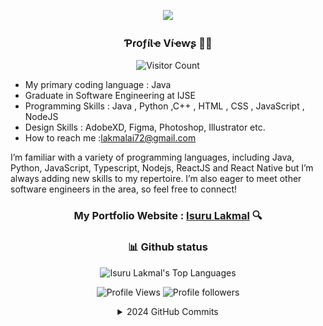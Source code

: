<p align="center">
  <img src="https://readme-typing-svg.herokuapp.com?color=%2364F74E&center=true&vCenter=true&width=440&height=45&lines=Hi%2C+I'm+Anushka+Isuru+Lakmal;Software+Engineer;Full+Stack+Developer;And+an+Open+Source+Supporter">
</p >

<h3 align="center"> ƤɾօƒíƖҽ Víҽⱳʂ 🕵️‍♂️ </h3>
<div align="center">

![Visitor Count](https://profile-counter.glitch.me/{IsuruLakmalGKA}/count.svg)
</div>

- My primary coding language : Java
- Graduate in Software Engineering at IJSE
- Programming Skills :  Java , Python ,C++ , HTML , CSS , JavaScript , NodeJS
- Design Skills : AdobeXD, Figma, Photoshop, Illustrator etc.
- How to reach me :lakmalai72@gmail.com

I’m familiar with a variety of programming languages, including Java, Python, JavaScript, Typescript, Nodejs, ReactJS and React Native but I’m always adding new skills to my repertoire. I’m also eager to meet other software engineers in the area, so feel free to connect!

<!--<div align="left">
	<img style="border-radius:20px" src="assets/Git.jpg" width="408">
</div>-->



</div>
	
<div align="center">

### My Portfolio Website : [Isuru Lakmal](https://isurulakmalgka.000webhostapp.com/)  🔍

<h3 align="center">📊 Github status</h3>

<div align="center">
<img  alt="Isuru Lakmal's Top Languages" src="https://github-readme-stats.vercel.app/api/top-langs/?username=IsuruLakmalGKA&langs_count=8&layout=compact&theme=react&hide_border=hide&bg_color=1F222E&title_color=F85D7F&icon_color=F8D866&hide=Jupyter%20Notebook" height="192px"/>
</div>

<p align="center">
  <img alt="Profile Views" src="https://komarev.com/ghpvc/?username=IsuruLakmalGKA&color=brightgreen">
  <img alt="Profile followers" src="https://img.shields.io/github/followers/IsuruLakmalGKA">
</p>



<div align="center">
<details>
<summary> 2024 GitHub Commits
</summary>
<div align="center">
<p align="center"> <img src="https://github-readme-stats.vercel.app/api?username=IsuruLakmalGKA&show_icons=true&theme=gotham" alt="IsuruLakmalGKA|Stats"/>
</div>

<p align="center"> <img src="https://github-readme-streak-stats.herokuapp.com?user=IsuruLakmalGKA&theme=github-dark&date_format=M%20j%5B%2C%20Y%5D"/> </p>
<p align="center"> <img src="https://github-profile-summary-cards.vercel.app/api/cards/profile-details?username=IsuruLakmalGKA&theme=github_dark"/> </p>

<div align="center">
<img src="https://github-profile-summary-cards.vercel.app/api/cards/stats?username=IsuruLakmalGKA&theme=github_dark"/>
<img src="https://github-profile-summary-cards.vercel.app/api/cards/productive-time?username=IsuruLakmalGKA&theme=github_dark"/>
</div>

<p align="center"> 

[![snake gif](https://github.com/IsuruLakmalGKA/IsuruLakmalGKA/blob/red-alpha/github-contribution-grid-snake.gif)](https://github.com/IsuruLakmalGKA/IsuruLakmalGKA/blob/red-alpha/github-contribution-grid-snake.gif)

![IsuruLakmalGKA's github activity graph](https://github.com/IsuruLakmalGKA/IsuruLakmalGKA/blob/master/profile-3d-contrib/profile-night-green.svg)

</p> 

<h2 align="center">My favorite tools</h2>

<h3 align="center">Programming languages</h3>

<p align="center">
  <a href="https://github.com/search?q=user%IsuruLakmalGKA+language%3Ajava"><img alt="Java" src="https://img.shields.io/badge/Java-007396.svg?logo=java&logoColor=white"></a>
  <a href="https://github.com/search?q=user%IsuruLakmalGKA+language%3Ahtml"><img alt="HTML" src="https://img.shields.io/badge/HTML-E34F26.svg?logo=html5&logoColor=white"></a>
  <a href="https://github.com/search?q=user%IsuruLakmalGKA+language%3Acss"><img alt="CSS" src="https://img.shields.io/badge/CSS-1572B6.svg?logo=css3&logoColor=white"></a>
  <a href="https://github.com/search?q=user%IsuruLakmalGKA+language%3Ajavascript"><img alt="JavaScript" src="https://img.shields.io/badge/JavaScript-F7DF1E.svg?logo=javascript&logoColor=black"></a>
  <a href="https://github.com/search?q=user%IsuruLakmalGKA+language%3Aphp"><img alt="PHP" src="https://img.shields.io/badge/PHP-777BB4.svg?logo=php&logoColor=white"></a>
  <a href="https://github.com/search?q=user%IsuruLakmalGKA+language%3Ajavascript"><img alt="Node.js" src="https://img.shields.io/badge/Node.js-43853D.svg?logo=node.js&logoColor=white"></a>
  <a href="https://github.com/search?q=user%IsuruLakmalGKA+language%3Apython"><img alt="Python" src="https://img.shields.io/badge/Python-14354C.svg?logo=python&logoColor=white"></a>
  <a href="https://github.com/search?q=user%IsuruLakmalGKA+language%3Asql"><img alt="SQL" src="https://custom-icon-badges.herokuapp.com/badge/SQL-025E8C.svg?logo=database&logoColor=white"></a>
  <a href="https://github.com/search?q=user%IsuruLakmalGKA+language%3Amarkdown"><img alt="Markdown" src="https://img.shields.io/badge/Markdown-000000.svg?logo=markdown&logoColor=white"></a>

</p>
<h3 align="center">Software and tools</h3>

<p align="center">
  <a href="#"><img alt="Adobe" src="https://img.shields.io/badge/Adobe-FF0000.svg?logo=adobe&logoColor=white"></a>
  <a href="#"><img alt="Visual Studio Code" src="https://img.shields.io/badge/Visual%20Studio%20Code-0078d7.svg?logo=visual-studio-code&logoColor=white"></a>
	<a href="#"><img alt="Intellij" src="https://img.shields.io/badge/IntelliJ&nbsp;IDEA-021B37.svg?logo=intellij-idea&logoColor=white"></a>
  <a href="#"><img alt="JasperReport" src="https://custom-icon-badges.herokuapp.com/badge/-Jasper%20Report-4A8CCA"></a>
  <a href="#"><img alt="Postman" src="https://img.shields.io/badge/Postman-FF6C37?logo=postman&logoColor=white"></a>
  <a href="#"><img alt="OBS Studio" src="https://img.shields.io/badge/-OBS%20Studio-302E31?logo=obs-studio&logoColor=white"></a>
  <a href="#"><img alt="Git" src="https://img.shields.io/badge/Git-F05033.svg?logo=git&logoColor=white"></a>

</p>
<h3 align="center">🔗 Connect with Me</h3>

<p align="center">
  <a href="http://www.linkedin.com/in/isurulakmal99"><img alt="Linkedin" title="Isuru Lakmal Linkedin" src="https://img.shields.io/badge/LinkedIn-0077B5?style=for-the-badge&logo=linkedin&logoColor=white"></a>
  <a href="https://twitter.com/AnushkaIsuru72?t=5B3SsIFbGZhhmsYqXuX0Yg&s=09"><img alt="Twitter" title="Isuru Lakmal Twitter" src="https://img.shields.io/badge/Twitter-1DA1F2?style=for-the-badge&logo=twitter&logoColor=white"></a>
  <a href="mailto:lakmalai72@gmail.com"><img alt="Gmail" title="Isuru Lakmal Gmail" src="https://img.shields.io/badge/Gmail-D14836?style=for-the-badge&logo=gmail&logoColor=white"></a>
  <a href="https://github.com/IsuruLakmalGKA"><img alt="Github" title="Isuru Lakmal Github" src="https://img.shields.io/badge/GitHub-320021?style=for-the-badge&logo=github&logoColor=white"></a>
</p>

<h3 align="center">
Where to find me
</h3>
<div align="center">

[<img height="25" src = "https://img.shields.io/badge/Facebook-00614A.svg?&style=for-the-badge&logo=facebook&logoColor=white">][Facebook]
[<img height="25" src = "https://img.shields.io/badge/Whatsapp-00614A.svg?&style=for-the-badge&logo=WhatsApp&logoColor=white">][WhatsApp]

</div>

[Facebook]: https://www.facebook.com/anushkaisurulakmal.lakmal/
[WhatsApp]: https://wa.me/message/GWIVXWGZ6AO6F1

<h3 align="center">𝚃𝚑𝚊𝚗𝚔 𝚈𝚘𝚞 𝙵𝚘𝚛 𝚈𝚘𝚞𝚛 𝙲𝚘𝚖𝚒𝚗𝚐 𝙼𝚢 𝙶𝚒𝚝𝙷𝚞𝚋 𝙿𝚛𝚘𝚏𝚒𝚕𝚎 </h3>
<p align="center">Isuru Lakmal G K A<br>
<img alt="Stars" src="https://img.shields.io/github/stars/IsuruLakmalGKA/IsuruLakmalGKA?style=flat-square&labelColor=343b41"/>
<img alt="Forks" src="https://img.shields.io/github/forks/IsuruLakmalGKA/IsuruLakmalGKA?style=flat-square&labelColor=343b41"/>
</p>



<p align="center">
<a href="https://github.com/IsuruLakmalGKA/Readme-File-Styles">
GitHub Readme Profile Styles here ! ✌
</a>
</p>

<p align="center">
  <img src="https://capsule-render.vercel.app/api?type=waving&color=gradient&height=80&section=footer"/>
</p>
